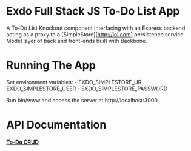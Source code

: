 # Exdo Full Stack JS To-Do List App

A To-Do List Knockout component interfacing with an Express backend acting
as a proxy to a [SimpleStore][http://lol.com] persistence service. Model layer of back
and front-ends built with Backbone.

# Running The App
Set environment variables:
    - EXDO_SIMPLESTORE_URL
    - EXDO_SIMPLESTORE_USER
    - EXDO_SIMPLESTORE_PASSWORD

Run bin/www and access the server at http://localhost:3000

# API Documentation
#### [To-Do CRUD](docs/todo/crud.md)